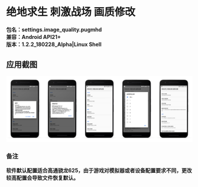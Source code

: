 # 绝地求生 刺激战场 画质修改
**包名：settings.image_quality.pugmhd**
<br/>**兼容：Android API21+**
<br/>**版本：1.2.2_180228_Alpha|Linux Shell**
## 应用截图
![](https://github.com/Cyunrei/PUBG-Stimulate-the-battlefield-Quality-modification/blob/master/result-2018-03-17-14-25-58.png)
### 备注
**软件默认配置适合高通骁龙625，由于游戏对模拟器或者设备配置要求不同，更改较高配置会导致文件恢复默认。**
